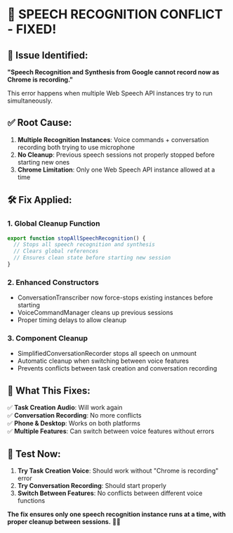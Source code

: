 # 🔧 **SPEECH RECOGNITION CONFLICT - FIXED!**

## 🚨 **Issue Identified:**
**"Speech Recognition and Synthesis from Google cannot record now as Chrome is recording."**

This error happens when multiple Web Speech API instances try to run simultaneously.

## ✅ **Root Cause:**
1. **Multiple Recognition Instances**: Voice commands + conversation recording both trying to use microphone
2. **No Cleanup**: Previous speech sessions not properly stopped before starting new ones
3. **Chrome Limitation**: Only one Web Speech API instance allowed at a time

## 🛠️ **Fix Applied:**

### **1. Global Cleanup Function**
```typescript
export function stopAllSpeechRecognition() {
  // Stops all speech recognition and synthesis
  // Clears global references
  // Ensures clean state before starting new session
}
```

### **2. Enhanced Constructors**
- ConversationTranscriber now force-stops existing instances before starting
- VoiceCommandManager cleans up previous sessions
- Proper timing delays to allow cleanup

### **3. Component Cleanup**
- SimplifiedConversationRecorder stops all speech on unmount
- Automatic cleanup when switching between voice features
- Prevents conflicts between task creation and conversation recording

## 🎯 **What This Fixes:**

✅ **Task Creation Audio**: Will work again  
✅ **Conversation Recording**: No more conflicts  
✅ **Phone & Desktop**: Works on both platforms  
✅ **Multiple Features**: Can switch between voice features without errors  

## 🧪 **Test Now:**

1. **Try Task Creation Voice**: Should work without "Chrome is recording" error
2. **Try Conversation Recording**: Should start properly 
3. **Switch Between Features**: No conflicts between different voice functions

**The fix ensures only one speech recognition instance runs at a time, with proper cleanup between sessions.** 🎤✅
